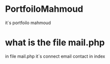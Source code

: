 # PortfoiloMahmoud
it`s portfoilo mahmoud
# what is the file mail.php
in file mail.php it`s connect email contact in index
